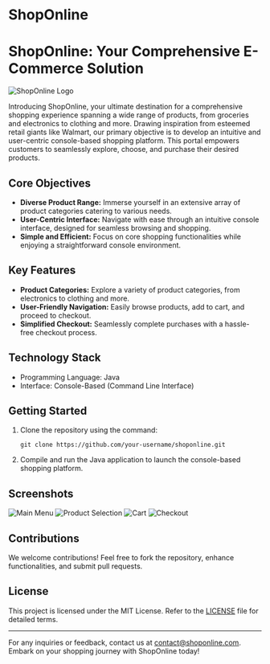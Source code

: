 # ShopOnline
# ShopOnline: Your Comprehensive E-Commerce Solution

![ShopOnline Logo](shoponline-logo.png)

Introducing ShopOnline, your ultimate destination for a comprehensive shopping experience spanning a wide range of products, from groceries and electronics to clothing and more. Drawing inspiration from esteemed retail giants like Walmart, our primary objective is to develop an intuitive and user-centric console-based shopping platform. This portal empowers customers to seamlessly explore, choose, and purchase their desired products.

## Core Objectives

- **Diverse Product Range:** Immerse yourself in an extensive array of product categories catering to various needs.
- **User-Centric Interface:** Navigate with ease through an intuitive console interface, designed for seamless browsing and shopping.
- **Simple and Efficient:** Focus on core shopping functionalities while enjoying a straightforward console environment.

## Key Features

- **Product Categories:** Explore a variety of product categories, from electronics to clothing and more.
- **User-Friendly Navigation:** Easily browse products, add to cart, and proceed to checkout.
- **Simplified Checkout:** Seamlessly complete purchases with a hassle-free checkout process.

## Technology Stack

- Programming Language: Java
- Interface: Console-Based (Command Line Interface)

## Getting Started

1. Clone the repository using the command:
   ```
   git clone https://github.com/your-username/shoponline.git
   ```

2. Compile and run the Java application to launch the console-based shopping platform.

## Screenshots

![Main Menu](screenshots/main-menu.png)
![Product Selection](screenshots/product-selection.png)
![Cart](screenshots/cart.png)
![Checkout](screenshots/checkout.png)

## Contributions

We welcome contributions! Feel free to fork the repository, enhance functionalities, and submit pull requests.

## License

This project is licensed under the MIT License. Refer to the [LICENSE](LICENSE) file for detailed terms.

---

For any inquiries or feedback, contact us at [contact@shoponline.com](mailto:contact@shoponline.com). Embark on your shopping journey with ShopOnline today!